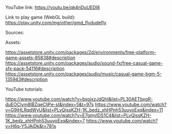 YouTube link: https://youtu.be/qk4nDuUEDl8

Link to play game (WebGL build): https://play.unity.com/mg/other/gmd_flydudefly

Sources:

Assets:

https://assetstore.unity.com/packages/2d/environments/free-platform-game-assets-85838#description
https://assetstore.unity.com/packages/audio/sound-fx/free-casual-game-sfx-pack-54116#description
https://assetstore.unity.com/packages/audio/music/casual-game-bgm-5-135943#description

YouTube tutorials:

https://www.youtube.com/watch?v=bxgjxzJdQhI&list=PL30AETbxgR-duEOClvm8lBZqeCljPe-sI&index=5&t=97s
https://www.youtube.com/watch?v=G9jHLRqdWyU&list=PLvQjssKZH-1K_bedz_xhHPnh53uuyoExq&index=11
https://www.youtube.com/watch?v=E7gmylDS1C4&list=PLvQjssKZH-1K_bedz_xhHPnh53uuyoExq&index=7
https://www.youtube.com/watch?v=H6q-Y5JAiDk&t=781s
